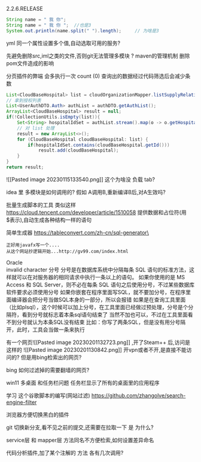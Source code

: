 <version>2.2.6.RELEASE</version>

```java
String name = " 我 你";    
String name = " 我 你 ";  //也是3
System.out.println(name.split(" ").length);     // 为啥是3
```


yml 同一个属性设置多个值,自动选取可用的服务?

先避免删除src,iml之类的文件,否则git无法管理多模块
? maven的管理机制  删除pom文件造成的影响

分页插件的弊端
	会多执行一次 count (0)
	查询出的数据经过代码筛选后会减少条数	
```java
List<CloudBaseHospital> list = cloudOrganizationMapper.listSupplyRelationHospital(organizationSupplyRelationHospitalQueryDTO);  
// 拿到授权列表  
List<UserAuthDTO.Auth> authList = authDTO.getAuthList();  
ArrayList<CloudBaseHospital> result = null;  
if(!CollectionUtils.isEmpty(list)){  
    Set<String> hospitalIdSet = authList.stream().map(o -> o.getHospitalId()).collect(Collectors.toSet());  
    // 对 list 处理  
    result = new ArrayList<>();  
    for (CloudBaseHospital cloudBaseHospital: list) {  
        if(hospitalIdSet.contains(cloudBaseHospital.getId()))  
            result.add(cloudBaseHospital);  
    }  
}  
return result;
```

![[Pasted image 20230115133540.png]]
这个为啥没 负载 tab?

idea 里 多模块是如何调用的? 
假如 A调用B,重新编译B后,对A生效吗?

批量生成脚本的工具
类似这样 https://cloud.tencent.com/developer/article/1510058
	提供数据和占位符(用$表示),自动生成各种结构一样的语句

简单生成器  https://tableconvert.com/zh-cn/sql-generator\

	正好用javafx写一个....
	从这个网站抄逻辑开始...http://gv99.com/index.html

Oracle  
	invalid character   分号
分号是在数据库系统中分隔每条 SQL 语句的标准方法，这样就可以在对服务器的相同请求中执行一条以上的语句。
如果你使用的是 MS Access 和 SQL Server，则不必在每条 SQL 语句之后使用分号，不过某些数据库软件要求必须使用分号
如果你嵌套在程序里面写SQL，就不要加分号，在程序里面编译器会把分号当做SQL本身的一部分，所以会报错
如果是在查询工具里面（比如plsql），这个时候可以加上分号，在工具里面已经做过预处理，分号是个分隔符，看到分号就标志着本条sql语句结束了
当然不加也可以，不过在工具里面看不到分号就认为本条SQL没有结束
比如：你写了两条SQL，但是没有用分号隔开，此时，工具会当做一条来执行

有一个网页![[Pasted image 20230201132723.png]]
,开了Steam++ 后,访问是这样的
![[Pasted image 20230201130842.png]]
开vpn或者不开,是直接不能访问的?
但是用bing检索出的网页?

bing 如何过滤掉的需要翻墙的网页?

win11 多桌面 和任务栏问题
	任务栏显示了所有的桌面里的应用程序

学习 这个谷歌脚本的编写(网站过滤)
https://github.com/zhangolve/search-engine-filter

浏览器方便切换黑白的插件

git 切换新分支,看不见之前的提交,还需要在拉取一下 是 为什么?

service层 和 mapper层 方法同名不方便检索,如何设置差异命名

代码分析插件,加了某个注解的 方法 各有几次调用?